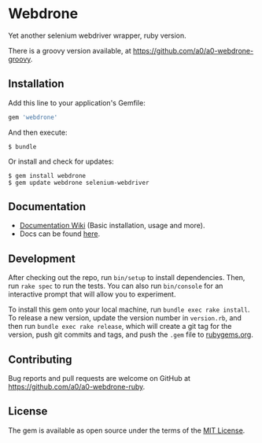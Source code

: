 # Webdrone

Yet another selenium webdriver wrapper, ruby version.

There is a groovy version available, at https://github.com/a0/a0-webdrone-groovy.

## Installation

Add this line to your application's Gemfile:

```ruby
gem 'webdrone'
```

And then execute:

    $ bundle

Or install and check for updates:

    $ gem install webdrone
    $ gem update webdrone selenium-webdriver

## Documentation

* [Documentation Wiki](https://github.com/a0/a0-webdrone-ruby/wiki) (Basic installation, usage and more).
* Docs can be found [here](http://www.rubydoc.info/gems/webdrone).

## Development

After checking out the repo, run `bin/setup` to install dependencies. Then, run `rake spec` to run the tests. You can also run `bin/console` for an interactive prompt that will allow you to experiment.

To install this gem onto your local machine, run `bundle exec rake install`. To release a new version, update the version number in `version.rb`, and then run `bundle exec rake release`, which will create a git tag for the version, push git commits and tags, and push the `.gem` file to [rubygems.org](https://rubygems.org).

## Contributing

Bug reports and pull requests are welcome on GitHub at https://github.com/a0/a0-webdrone-ruby.


## License

The gem is available as open source under the terms of the [MIT License](http://opensource.org/licenses/MIT).

